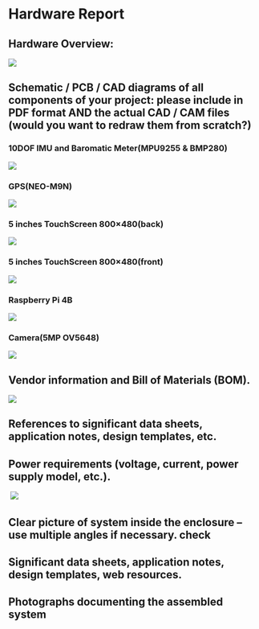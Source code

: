 # Hardware Report
## Hardware Overview:

![](https://github.com/BU-Senior-Design-Aerobatics-Black-Box/BU-Senior-Design-Aerobatics-Black-Box.github.io/blob/main/User%20Manual/hardoverview.png)

## Schematic / PCB / CAD diagrams of all components of your project: please include in PDF format AND the actual CAD / CAM files (would you want to redraw them from scratch?)

### 10DOF IMU and Baromatic Meter(MPU9255 & BMP280)
![](https://github.com/BU-Senior-Design-Aerobatics-Black-Box/BU-Senior-Design-Aerobatics-Black-Box.github.io/blob/main/User%20Manual/IMU-pcb.PNG)

### GPS(NEO-M9N)
![](https://github.com/BU-Senior-Design-Aerobatics-Black-Box/BU-Senior-Design-Aerobatics-Black-Box.github.io/blob/main/User%20Manual/GPS.PNG)

### 5 inches TouchScreen 800×480(back)
![](https://github.com/BU-Senior-Design-Aerobatics-Black-Box/BU-Senior-Design-Aerobatics-Black-Box.github.io/blob/main/User%20Manual/Touchscreen.PNG)

### 5 inches TouchScreen 800×480(front)
![](https://github.com/BU-Senior-Design-Aerobatics-Black-Box/BU-Senior-Design-Aerobatics-Black-Box.github.io/blob/main/User%20Manual/touchfront.PNG)

### Raspberry Pi 4B
![](https://github.com/BU-Senior-Design-Aerobatics-Black-Box/BU-Senior-Design-Aerobatics-Black-Box.github.io/blob/main/User%20Manual/Raspberrypi4b.PNG)

### Camera(5MP OV5648)
![](https://github.com/BU-Senior-Design-Aerobatics-Black-Box/BU-Senior-Design-Aerobatics-Black-Box.github.io/blob/main/User%20Manual/WebCam.PNG)

## Vendor information and Bill of Materials (BOM).

![](https://github.com/BU-Senior-Design-Aerobatics-Black-Box/BU-Senior-Design-Aerobatics-Black-Box.github.io/blob/main/User%20Manual/Hard_Cost.png)

## References to significant data sheets, application notes, design templates, etc.
## Power requirements (voltage, current, power supply model, etc.).

![]()
![](https://github.com/BU-Senior-Design-Aerobatics-Black-Box/BU-Senior-Design-Aerobatics-Black-Box.github.io/blob/main/User%20Manual/Hard_spec2.png)


## Clear picture of system inside the enclosure – use multiple angles if necessary. check

## Significant data sheets, application notes, design templates, web resources.
## Photographs documenting the assembled system
